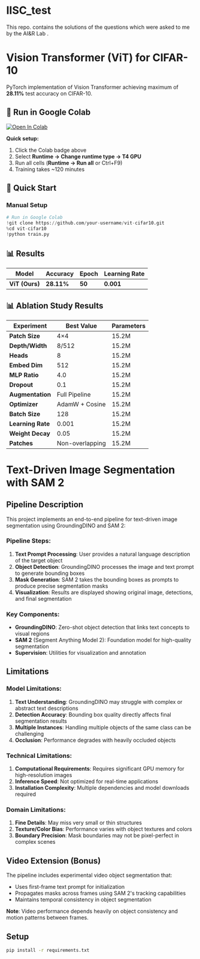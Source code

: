 # IISC_test
This repo. contains the solutions of the questions which were asked to me by the AI&R Lab .



# Vision Transformer (ViT) for CIFAR-10

PyTorch implementation of Vision Transformer achieving maximum of **28.11%** test accuracy on CIFAR-10.

## 🚀 Run in Google Colab

[![Open In Colab](https://colab.research.google.com/assets/colab-badge.svg)](https://colab.research.google.com/github/Harshil1010/IISC_test/blob/main/q1.ipynb)

**Quick setup:**
1. Click the Colab badge above
2. Select **Runtime → Change runtime type → T4 GPU**
3. Run all cells (**Runtime → Run all** or Ctrl+F9)
4. Training takes ~120 minutes


## 🚀 Quick Start

### Manual Setup
```python
# Run in Google Colab
!git clone https://github.com/your-username/vit-cifar10.git
%cd vit-cifar10
!python train.py
```

## 📊 Results

| Model | Accuracy | Epoch | Learning Rate |
|-------|----------|-------|---------------|
| **ViT (Ours)** | **28.11%** | **50** | **0.001** |

## 📊 Ablation Study Results

| Experiment | Best Value | Parameters |
|------------|------------|------------|
| **Patch Size** | 4×4 | 15.2M |
| **Depth/Width** | 8/512 | 15.2M |
| **Heads** | 8 | 15.2M |
| **Embed Dim** | 512 | 15.2M |
| **MLP Ratio** | 4.0 | 15.2M |
| **Dropout** | 0.1 | 15.2M |
| **Augmentation** | Full Pipeline | 15.2M |
| **Optimizer** | AdamW + Cosine | 15.2M |
| **Batch Size** | 128 | 15.2M |
| **Learning Rate** | 0.001 | 15.2M |
| **Weight Decay** | 0.05 | 15.2M |
| **Patches** | Non-overlapping | 15.2M |




# Text-Driven Image Segmentation with SAM 2

## Pipeline Description

This project implements an end-to-end pipeline for text-driven image segmentation using GroundingDINO and SAM 2:

### Pipeline Steps:

1. **Text Prompt Processing**: User provides a natural language description of the target object
2. **Object Detection**: GroundingDINO processes the image and text prompt to generate bounding boxes
3. **Mask Generation**: SAM 2 takes the bounding boxes as prompts to produce precise segmentation masks
4. **Visualization**: Results are displayed showing original image, detections, and final segmentation

### Key Components:
- **GroundingDINO**: Zero-shot object detection that links text concepts to visual regions
- **SAM 2** (Segment Anything Model 2): Foundation model for high-quality segmentation
- **Supervision**: Utilities for visualization and annotation

## Limitations

### Model Limitations:
1. **Text Understanding**: GroundingDINO may struggle with complex or abstract text descriptions
2. **Detection Accuracy**: Bounding box quality directly affects final segmentation results
3. **Multiple Instances**: Handling multiple objects of the same class can be challenging
4. **Occlusion**: Performance degrades with heavily occluded objects

### Technical Limitations:
1. **Computational Requirements**: Requires significant GPU memory for high-resolution images
2. **Inference Speed**: Not optimized for real-time applications
3. **Installation Complexity**: Multiple dependencies and model downloads required

### Domain Limitations:
1. **Fine Details**: May miss very small or thin structures
2. **Texture/Color Bias**: Performance varies with object textures and colors
3. **Boundary Precision**: Mask boundaries may not be pixel-perfect in complex scenes

## Video Extension (Bonus)

The pipeline includes experimental video object segmentation that:
- Uses first-frame text prompt for initialization
- Propagates masks across frames using SAM 2's tracking capabilities
- Maintains temporal consistency in object segmentation

**Note**: Video performance depends heavily on object consistency and motion patterns between frames.

## Setup
```bash
pip install -r requirements.txt
